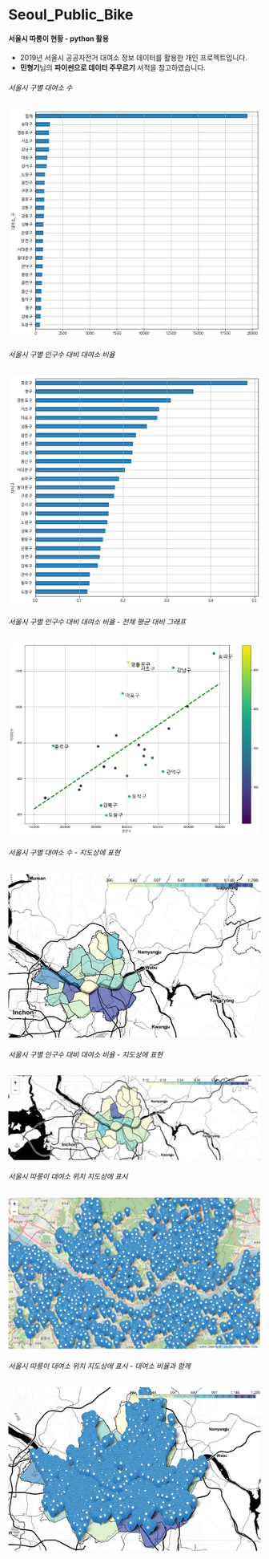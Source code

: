 # Seoul_Public_Bike
#### 서울시 따릉이 현황 - python 활용

- 2019년 서울시 공공자전거 대여소 정보 데이터를 활용한 개인 프로젝트입니다. 
- **민형기**님의 **파이썬으로 데이터 주무르기** 서적을 참고하였습니다.

###### 서울시 구별 대여소 수
![서울시 구별 대여소 수](./image/1.png)

###### 서울시 구별 인구수 대비 대여소 비율
![서울시 구별 인구수 대비 대여소 비율](./image/2.png)

###### 서울시 구별 인구수 대비 대여소 비율 - 전체 평균 대비 그래프
![전체 평균 대비 그래프](./image/3.png)

###### 서울시 구별 대여소 수 - 지도상에 표현
![지도상에 표현](./image/5.jpg)

###### 서울시 구별 인구수 대비 대여소 비율 - 지도상에 표현
![지도상에 표현](./image/4.jpg)

###### 서울시 따릉이 대여소 위치 지도상에 표시
![서울시 따릉이 대여소 위치](./image/6.jpg)

###### 서울시 따릉이 대여소 위치  지도상에 표시 - 대여소 비율과 함께
![대여소 비율과 함께](./image/7.jpg)